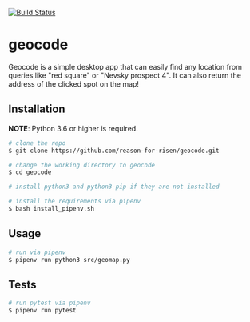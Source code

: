[![Build Status](https://travis-ci.org/reason-for-risen/geocode.svg?branch=dev)](https://travis-ci.org/reason-for-risen/geocode)
# geocode
Geocode is a simple desktop app that can easily find any location from queries like "red square" or "Nevsky prospect 4". It can also return the address of the clicked spot on the map! 

## Installation

**NOTE**: Python 3.6 or higher is required.

```bash
# clone the repo
$ git clone https://github.com/reason-for-risen/geocode.git

# change the working directory to geocode
$ cd geocode

# install python3 and python3-pip if they are not installed

# install the requirements via pipenv
$ bash install_pipenv.sh
```

## Usage
```bash
# run via pipenv
$ pipenv run python3 src/geomap.py
```

## Tests
```bash
# run pytest via pipenv
$ pipenv run pytest
```
